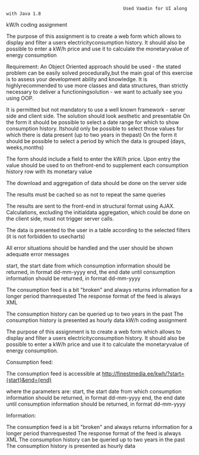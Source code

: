                                                 Used Vaadin for UI along with Java 1.8

kW/h coding assignment

The purpose of this assignment is to create a web form which allows to display and filter a users electricityconsumption history. It should also be possible to enter a kW/h price and use it to calculate the monetaryvalue of energy consumption


Requirement:
An Object Oriented approach should be used - the stated problem can be easily solved procedurally,but the main goal of this exercise is to assess your development ability and knowledge. It is highlyrecommended to use more classes and data structures, than strictly necessary to deliver a functioningsolution - we want to actually see you using OOP.

It is permitted but not mandatory to use a well known framework - server side and client side.
The solution should look aesthetic and presentable
On the form it should be possible to select a date range for which to show consumption history. Itshould only be possible to select those values for which there is data present (up to two years in thepast)
On the form it should be possible to select a period by which the data is grouped (days, weeks,months)

The form should include a field to enter the kW/h price. Upon entry the value should be used to on thefront-end to supplement each consumption history row with its monetary value

The download and aggregation of data should be done on the server side

The results must be cached so as not to repeat the same queries

The results are sent to the front-end in structural format using AJAX. Calculations, excluding the initialdata aggregation, which could be done on the client side, must not trigger server calls.

The data is presented to the user in a table according to the selected filters (it is not forbidden to usecharts)

All error situations should be handled and the user should be shown adequate error messages


start, the start date from which consumption information should be returned, in format dd-mm-yyyy
end, the end date until consumption information should be returned, in format dd-mm-yyyy

The consumption feed is a bit "broken" and always returns information for a longer period thanrequested
The response format of the feed is always XML


The consumption history can be queried up to two years in the past
The consumption history is presented as hourly data
kW/h coding assignment

The purpose of this assignment is to create a web form which allows to display and filter a users electricityconsumption history. It should also be possible to enter a kW/h price and use it to calculate the monetaryvalue of energy consumption.



Consumption feed:

The consumption feed is accessible at
http://finestmedia.ee/kwh/?start={start}&end={end}

where the parameters are:
start, the start date from which consumption information should be returned, in format dd-mm-yyyy
end, the end date until consumption information should be returned, in format dd-mm-yyyy

Information:

The consumption feed is a bit "broken" and always returns information for a longer period thanrequested
The response format of the feed is always XML
The consumption history can be queried up to two years in the past
The consumption history is presented as hourly data

